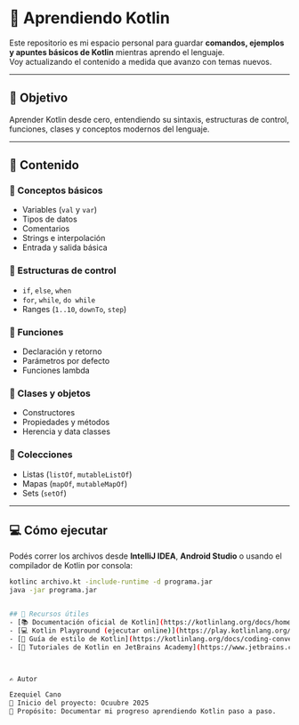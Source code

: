 # 🚀 Aprendiendo Kotlin

Este repositorio es mi espacio personal para guardar **comandos, ejemplos y apuntes básicos de Kotlin** mientras aprendo el lenguaje.  
Voy actualizando el contenido a medida que avanzo con temas nuevos.

---

## 📘 Objetivo
Aprender Kotlin desde cero, entendiendo su sintaxis, estructuras de control, funciones, clases y conceptos modernos del lenguaje.

---

## 🧠 Contenido

### 🔹 Conceptos básicos
- Variables (`val` y `var`)
- Tipos de datos
- Comentarios
- Strings e interpolación
- Entrada y salida básica

### 🔹 Estructuras de control
- `if`, `else`, `when`
- `for`, `while`, `do while`
- Ranges (`1..10`, `downTo`, `step`)

### 🔹 Funciones
- Declaración y retorno
- Parámetros por defecto
- Funciones lambda

### 🔹 Clases y objetos
- Constructores
- Propiedades y métodos
- Herencia y data classes

### 🔹 Colecciones
- Listas (`listOf`, `mutableListOf`)
- Mapas (`mapOf`, `mutableMapOf`)
- Sets (`setOf`)

---

## 💻 Cómo ejecutar
Podés correr los archivos desde **IntelliJ IDEA**, **Android Studio** o usando el compilador de Kotlin por consola:

```bash
kotlinc archivo.kt -include-runtime -d programa.jar
java -jar programa.jar


## 🧩 Recursos útiles
- [📚 Documentación oficial de Kotlin](https://kotlinlang.org/docs/home.html)
- [💻 Kotlin Playground (ejecutar online)](https://play.kotlinlang.org/)
- [🧾 Guía de estilo de Kotlin](https://kotlinlang.org/docs/coding-conventions.html)
- [📘 Tutoriales de Kotlin en JetBrains Academy](https://www.jetbrains.com/academy/)



✍️ Autor

Ezequiel Cano
📅 Inicio del proyecto: Ocuubre 2025
💬 Propósito: Documentar mi progreso aprendiendo Kotlin paso a paso.
